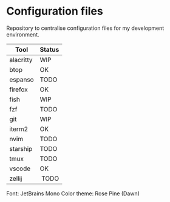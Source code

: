 # Configuration files

Repository to centralise configuration files for my development environment.

| Tool | Status |
| --- | --- |
| alacritty | WIP |
| btop | OK |
| espanso | TODO |
| firefox | OK |
| fish | WIP |
| fzf | TODO |
| git | WIP |
| iterm2 | OK |
| nvim | TODO |
| starship | TODO |
| tmux | TODO |
| vscode | OK |
| zellij | TODO |

Font: JetBrains Mono
Color theme: Rose Pine (Dawn)
